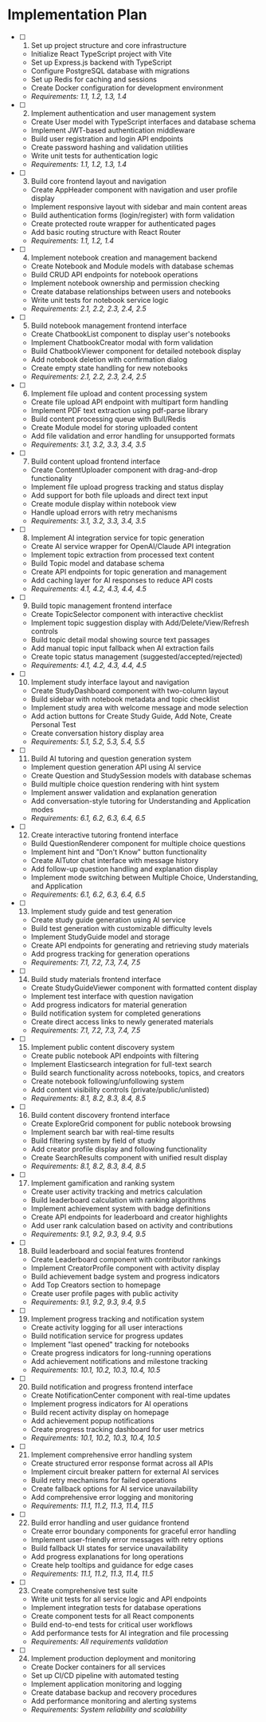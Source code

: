 # Implementation Plan

- [ ] 1. Set up project structure and core infrastructure
  - Initialize React TypeScript project with Vite
  - Set up Express.js backend with TypeScript
  - Configure PostgreSQL database with migrations
  - Set up Redis for caching and sessions
  - Create Docker configuration for development environment
  - _Requirements: 1.1, 1.2, 1.3, 1.4_

- [ ] 2. Implement authentication and user management system
  - Create User model with TypeScript interfaces and database schema
  - Implement JWT-based authentication middleware
  - Build user registration and login API endpoints
  - Create password hashing and validation utilities
  - Write unit tests for authentication logic
  - _Requirements: 1.1, 1.2, 1.3, 1.4_

- [ ] 3. Build core frontend layout and navigation
  - Create AppHeader component with navigation and user profile display
  - Implement responsive layout with sidebar and main content areas
  - Build authentication forms (login/register) with form validation
  - Create protected route wrapper for authenticated pages
  - Add basic routing structure with React Router
  - _Requirements: 1.1, 1.2, 1.4_

- [ ] 4. Implement notebook creation and management backend
  - Create Notebook and Module models with database schemas
  - Build CRUD API endpoints for notebook operations
  - Implement notebook ownership and permission checking
  - Create database relationships between users and notebooks
  - Write unit tests for notebook service logic
  - _Requirements: 2.1, 2.2, 2.3, 2.4, 2.5_

- [ ] 5. Build notebook management frontend interface
  - Create ChatbookList component to display user's notebooks
  - Implement ChatbookCreator modal with form validation
  - Build ChatbookViewer component for detailed notebook display
  - Add notebook deletion with confirmation dialog
  - Create empty state handling for new notebooks
  - _Requirements: 2.1, 2.2, 2.3, 2.4, 2.5_

- [ ] 6. Implement file upload and content processing system
  - Create file upload API endpoint with multipart form handling
  - Implement PDF text extraction using pdf-parse library
  - Build content processing queue with Bull/Redis
  - Create Module model for storing uploaded content
  - Add file validation and error handling for unsupported formats
  - _Requirements: 3.1, 3.2, 3.3, 3.4, 3.5_

- [ ] 7. Build content upload frontend interface
  - Create ContentUploader component with drag-and-drop functionality
  - Implement file upload progress tracking and status display
  - Add support for both file uploads and direct text input
  - Create module display within notebook view
  - Handle upload errors with retry mechanisms
  - _Requirements: 3.1, 3.2, 3.3, 3.4, 3.5_

- [ ] 8. Implement AI integration service for topic generation
  - Create AI service wrapper for OpenAI/Claude API integration
  - Implement topic extraction from processed text content
  - Build Topic model and database schema
  - Create API endpoints for topic generation and management
  - Add caching layer for AI responses to reduce API costs
  - _Requirements: 4.1, 4.2, 4.3, 4.4, 4.5_

- [ ] 9. Build topic management frontend interface
  - Create TopicSelector component with interactive checklist
  - Implement topic suggestion display with Add/Delete/View/Refresh controls
  - Build topic detail modal showing source text passages
  - Add manual topic input fallback when AI extraction fails
  - Create topic status management (suggested/accepted/rejected)
  - _Requirements: 4.1, 4.2, 4.3, 4.4, 4.5_

- [ ] 10. Implement study interface layout and navigation
  - Create StudyDashboard component with two-column layout
  - Build sidebar with notebook metadata and topic checklist
  - Implement study area with welcome message and mode selection
  - Add action buttons for Create Study Guide, Add Note, Create Personal Test
  - Create conversation history display area
  - _Requirements: 5.1, 5.2, 5.3, 5.4, 5.5_

- [ ] 11. Build AI tutoring and question generation system
  - Implement question generation API using AI service
  - Create Question and StudySession models with database schemas
  - Build multiple choice question rendering with hint system
  - Implement answer validation and explanation generation
  - Add conversation-style tutoring for Understanding and Application modes
  - _Requirements: 6.1, 6.2, 6.3, 6.4, 6.5_

- [ ] 12. Create interactive tutoring frontend interface
  - Build QuestionRenderer component for multiple choice questions
  - Implement hint and "Don't Know" button functionality
  - Create AITutor chat interface with message history
  - Add follow-up question handling and explanation display
  - Implement mode switching between Multiple Choice, Understanding, and Application
  - _Requirements: 6.1, 6.2, 6.3, 6.4, 6.5_

- [ ] 13. Implement study guide and test generation
  - Create study guide generation using AI service
  - Build test generation with customizable difficulty levels
  - Implement StudyGuide model and storage
  - Create API endpoints for generating and retrieving study materials
  - Add progress tracking for generation operations
  - _Requirements: 7.1, 7.2, 7.3, 7.4, 7.5_

- [ ] 14. Build study materials frontend interface
  - Create StudyGuideViewer component with formatted content display
  - Implement test interface with question navigation
  - Add progress indicators for material generation
  - Build notification system for completed generations
  - Create direct access links to newly generated materials
  - _Requirements: 7.1, 7.2, 7.3, 7.4, 7.5_

- [ ] 15. Implement public content discovery system
  - Create public notebook API endpoints with filtering
  - Implement Elasticsearch integration for full-text search
  - Build search functionality across notebooks, topics, and creators
  - Create notebook following/unfollowing system
  - Add content visibility controls (private/public/unlisted)
  - _Requirements: 8.1, 8.2, 8.3, 8.4, 8.5_

- [ ] 16. Build content discovery frontend interface
  - Create ExploreGrid component for public notebook browsing
  - Implement search bar with real-time results
  - Build filtering system by field of study
  - Add creator profile display and following functionality
  - Create SearchResults component with unified result display
  - _Requirements: 8.1, 8.2, 8.3, 8.4, 8.5_

- [ ] 17. Implement gamification and ranking system
  - Create user activity tracking and metrics calculation
  - Build leaderboard calculation with ranking algorithms
  - Implement achievement system with badge definitions
  - Create API endpoints for leaderboard and creator highlights
  - Add user rank calculation based on activity and contributions
  - _Requirements: 9.1, 9.2, 9.3, 9.4, 9.5_

- [ ] 18. Build leaderboard and social features frontend
  - Create Leaderboard component with contributor rankings
  - Implement CreatorProfile component with activity display
  - Build achievement badge system and progress indicators
  - Add Top Creators section to homepage
  - Create user profile pages with public activity
  - _Requirements: 9.1, 9.2, 9.3, 9.4, 9.5_

- [ ] 19. Implement progress tracking and notification system
  - Create activity logging for all user interactions
  - Build notification service for progress updates
  - Implement "last opened" tracking for notebooks
  - Create progress indicators for long-running operations
  - Add achievement notifications and milestone tracking
  - _Requirements: 10.1, 10.2, 10.3, 10.4, 10.5_

- [ ] 20. Build notification and progress frontend interface
  - Create NotificationCenter component with real-time updates
  - Implement progress indicators for AI operations
  - Build recent activity display on homepage
  - Add achievement popup notifications
  - Create progress tracking dashboard for user metrics
  - _Requirements: 10.1, 10.2, 10.3, 10.4, 10.5_

- [ ] 21. Implement comprehensive error handling system
  - Create structured error response format across all APIs
  - Implement circuit breaker pattern for external AI services
  - Build retry mechanisms for failed operations
  - Create fallback options for AI service unavailability
  - Add comprehensive error logging and monitoring
  - _Requirements: 11.1, 11.2, 11.3, 11.4, 11.5_

- [ ] 22. Build error handling and user guidance frontend
  - Create error boundary components for graceful error handling
  - Implement user-friendly error messages with retry options
  - Build fallback UI states for service unavailability
  - Add progress explanations for long operations
  - Create help tooltips and guidance for edge cases
  - _Requirements: 11.1, 11.2, 11.3, 11.4, 11.5_

- [ ] 23. Create comprehensive test suite
  - Write unit tests for all service logic and API endpoints
  - Implement integration tests for database operations
  - Create component tests for all React components
  - Build end-to-end tests for critical user workflows
  - Add performance tests for AI integration and file processing
  - _Requirements: All requirements validation_

- [ ] 24. Implement production deployment and monitoring
  - Create Docker containers for all services
  - Set up CI/CD pipeline with automated testing
  - Implement application monitoring and logging
  - Create database backup and recovery procedures
  - Add performance monitoring and alerting systems
  - _Requirements: System reliability and scalability_